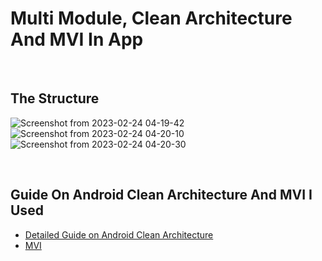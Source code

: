 # Multi Module, Clean Architecture And MVI In App

<br>

## The Structure

![Screenshot from 2023-02-24 04-19-42](https://user-images.githubusercontent.com/91541580/221077025-3d28d212-4822-4dc8-9f42-b6612a7aad7f.png)
![Screenshot from 2023-02-24 04-20-10](https://user-images.githubusercontent.com/91541580/221077041-75dfd218-ff1a-44b4-9b3c-bdbd7207db4f.png)
![Screenshot from 2023-02-24 04-20-30](https://user-images.githubusercontent.com/91541580/221077045-5985db67-ecb7-4805-894c-596c77e52fcd.png)

<br>

## Guide On Android Clean Architecture And MVI I Used

  * [Detailed Guide on Android Clean Architecture](https://medium.com/android-dev-hacks/detailed-guide-on-android-clean-architecture-9eab262a9011)
  * [MVI](https://medium.com/swlh/mvi-architecture-with-android-fcde123e3c4a)

<br>
